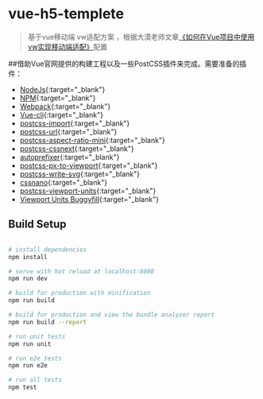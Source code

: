 # vue-h5-templete

>基于vue移动端 vw适配方案 ，根据大漠老师文章[《如何在Vue项目中使用vw实现移动端适配》](http://www.w3cplus.com/mobile/vw-layout-in-vue.html)配置


##借助Vue官网提供的构建工程以及一些PostCSS插件来完成。需要准备的插件：

* [NodeJs](https://nodejs.org/en/){:target="_blank"}
* [NPM](https://www.npmjs.com/){:target="_blank"}
* [Webpack](https://webpack.js.org/){:target="_blank"}
* [Vue-cli](http://github.com/vuejs/vue-cli){:target="_blank"}
* [postcss-import](https://github.com/postcss/postcss-import){:target="_blank"}
* [postcss-url](https://github.com/postcss/postcss-url){:target="_blank"}
* [postcss-aspect-ratio-mini](https://github.com/yisibl/postcss-aspect-ratio-mini){:target="_blank"}
* [postcss-cssnext](https://github.com/MoOx/postcss-cssnext){:target="_blank"}
* [autoprefixer](https://github.com/postcss/autoprefixer){:target="_blank"}
* [postcss-px-to-viewport](https://github.com/evrone/postcss-px-to-viewport){:target="_blank"}
* [postcss-write-svg](https://github.com/jonathantneal/postcss-write-svg){:target="_blank"}
* [cssnano](https://github.com/ben-eb/cssnano){:target="_blank"}
* [postcss-viewport-units](https://github.com/springuper/postcss-viewport-units){:target="_blank"}
* [Viewport Units Buggyfill](https://github.com/rodneyrehm/viewport-units-buggyfill){:target="_blank"}

## Build Setup

``` bash

# install dependencies
npm install

# serve with hot reload at localhost:8080
npm run dev

# build for production with minification
npm run build

# build for production and view the bundle analyzer report
npm run build --report

# run unit tests
npm run unit

# run e2e tests
npm run e2e

# run all tests
npm test
```

